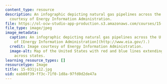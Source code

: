 ```yaml
---
content_type: resource
description: An infographic depicting natural gas pipelines across the U.S. Image
  courtesy of Energy Information Administration.
file: https://ol-ocw-studio-app-production.s3.amazonaws.com/courses/15-031j-energy-decisions-markets-and-policies-spring-2012/eab08f39ff3c71f01d8a97fd0d2de47a_15-031js12.jpg
file_type: image/jpeg
image_metadata:
  caption: An infographic depicting natural gas pipelines across the U.S. (Image courtesy
    of [Energy Information Administration](http://www.eia.gov/).)
  credit: Image courtesy of Energy Information Administration.
  image-alt: Map of the United States with red and blue lines extending within and
    across states.
learning_resource_types: []
resourcetype: Image
title: 15-031js12.jpg
uid: eab08f39-ff3c-71f0-1d8a-97fd0d2de47a
---
```

